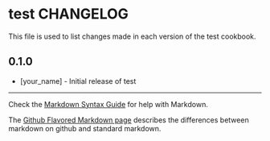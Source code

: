 # test CHANGELOG

This file is used to list changes made in each version of the test cookbook.

## 0.1.0
- [your_name] - Initial release of test

- - -
Check the [Markdown Syntax Guide](http://daringfireball.net/projects/markdown/syntax) for help with Markdown.

The [Github Flavored Markdown page](http://github.github.com/github-flavored-markdown/) describes the differences between markdown on github and standard markdown.
